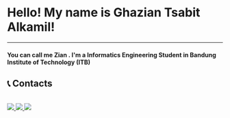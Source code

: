 <h1>Hello! My name is Ghazian Tsabit Alkamil!</h1>
<hr>
<h4>You can call me Zian . I'm a Informatics Engineering Student in Bandung Institute of Technology (ITB)</h4>

## 📞 Contacts
</br>
<a href="https://www.linkedin.com/in/ghazian-tsabit-alkamil-844b04197/"><img src="https://img.shields.io/badge/-ghaziantsabitalkamil-blue?style=flat-square&logo=Linkedin&logoColor=white/"</a>
<a href="https://www.instagram.com/ghaziantsabitalkamil/"><img src="https://img.shields.io/badge/-@ghaziantsabitalkamil-333333?style=flat-square&logo=instagram&logoColor=white/">
<a href="mailto: tsabitghazian@gmail.com"><img src="https://img.shields.io/badge/-tsabitghazian@gmail.com-f6f6f6?style=flat-square&logo=Gmail&logoColor=white/"></a>
<br/> 
